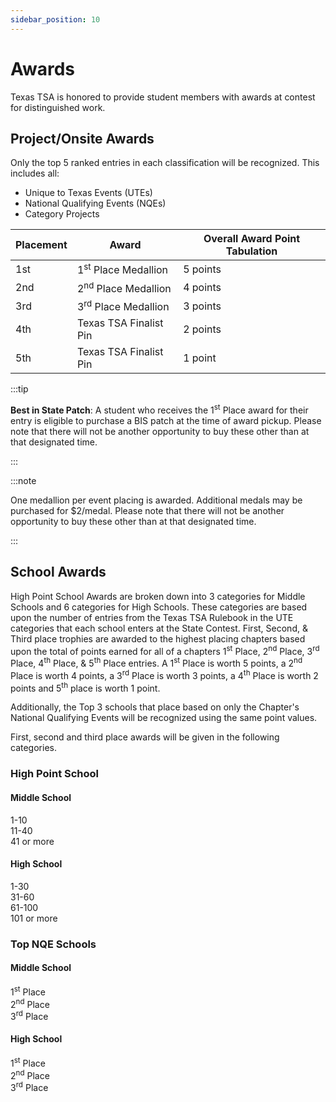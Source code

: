 ```yaml
---
sidebar_position: 10
---
```


# Awards

Texas TSA is honored to provide student members with awards at contest for distinguished work.

## Project/Onsite Awards

Only the top 5 ranked entries in each classification will be recognized. This includes all:

- Unique to Texas Events (UTEs)
- National Qualifying Events (NQEs)
- Category Projects

| Placement | Award                          | Overall Award Point Tabulation |
| --------- | ------------------------------ | ------------------------------ |
| 1st       | 1<sup>st</sup> Place Medallion | 5 points                       |
| 2nd       | 2<sup>nd</sup> Place Medallion | 4 points                       |
| 3rd       | 3<sup>rd</sup> Place Medallion | 3 points                       |
| 4th       | Texas TSA Finalist Pin         | 2 points                       |
| 5th       | Texas TSA Finalist Pin         | 1 point                        |

:::tip

**Best in State Patch**: A student who receives the 1<sup>st</sup> Place award for their entry is eligible to purchase a BIS patch at the time of award pickup. Please note that there will not be another opportunity to buy these other than at that designated time.

:::

:::note

One medallion per event placing is awarded. Additional medals may be purchased for $2/medal. Please note that there will not be another opportunity to buy these other than at that designated time.

:::

## School Awards

High Point School Awards are broken down into 3 categories for Middle Schools and 6 categories for High Schools. These categories are based upon the number of entries from the Texas TSA Rulebook in the UTE categories that each school enters at the State Contest. First, Second, & Third place trophies are awarded to the highest placing chapters based upon the total of points earned for all of a chapters 1<sup>st</sup> Place, 2<sup>nd</sup> Place, 3<sup>rd</sup> Place, 4<sup>th</sup> Place, & 5<sup>th</sup> Place entries. A 1<sup>st</sup> Place is worth 5 points, a 2<sup>nd</sup> Place is worth 4 points, a 3<sup>rd</sup> Place is worth 3 points, a 4<sup>th</sup> Place is worth 2 points and 5<sup>th</sup> place is worth 1 point.

Additionally, the Top 3 schools that place based on only the Chapter's National Qualifying Events will be recognized using the same point values.

First, second and third place awards will be given in the following categories.

### High Point School

#### Middle School

1-10  
11-40  
41 or more

#### High School

1-30  
31-60  
61-100   
101 or more

### Top NQE Schools

#### Middle School

1<sup>st</sup> Place  
2<sup>nd</sup> Place  
3<sup>rd</sup> Place

#### High School

1<sup>st</sup> Place  
2<sup>nd</sup> Place  
3<sup>rd</sup> Place
